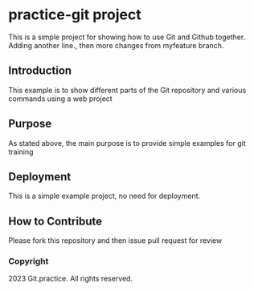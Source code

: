 # practice-git project
This is a simple project for showing how to use Git and Github together. Adding another line., then more changes from myfeature branch.
## Introduction
This example is to show different parts of the Git repository and various commands using a web project
## Purpose
As stated above, the main purpose is to provide simple examples for git training
## Deployment
This is a simple example project, no need for deployment.
## How to Contribute
Please fork this repository and then issue pull request for review
### Copyright
2023 Git.practice. All rights reserved.
